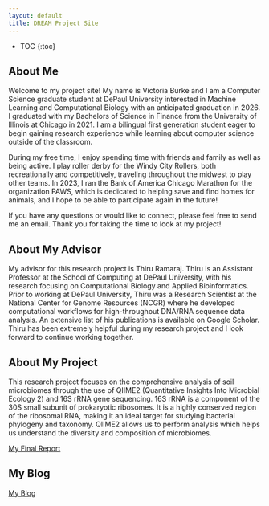 ```yaml
---
layout: default
title: DREAM Project Site
---
```


* TOC
{:toc}

## About Me

Welcome to my project site! My name is Victoria Burke and I am a Computer Science graduate student at DePaul University interested in Machine Learning and Computational Biology with an anticipated graduation in 2026. I graduated with my Bachelors of Science in Finance from the University of Illinois at Chicago in 2021. I am a bilingual first generation student eager to begin gaining research experience while learning about computer science outside of the classroom. 

During my free time, I enjoy spending time with friends and family as well as being active. I play roller derby for the Windy City Rollers, both recreationally and competitively, traveling throughout the midwest to play other teams. In 2023, I ran the Bank of America Chicago Marathon for the organization PAWS, which is dedicated to helping save and find homes for animals, and I hope to be able to participate again in the future! 

If you have any questions or would like to connect, please feel free to send me an email. 
Thank you for taking the time to look at my project!



## About My Advisor

My advisor for this research project is Thiru Ramaraj. Thiru is an Assistant Professor at the School of Computing at DePaul University, with his research focusing on Computational Biology and Applied Bioinformatics. Prior to working at DePaul University, Thiru was a Research Scientist at the National Center for Genome Resources (NCGR) where he developed computational workflows for high-throughout DNA/RNA sequence data analysis. An extensive list of his publications is available on Google Scholar. Thiru has been extremely helpful during my research project and I look forward to continue working together. 

## About My Project

This research project focuses on the comprehensive analysis of soil microbiomes through the use of QIIME2 (Quantitative Insights Into Microbial Ecology 2) and 16S rRNA gene sequencing. 16S rRNA is a component of the 30S small subunit of prokaryotic ribosomes. It is a highly conserved region of the ribosomal RNA, making it an ideal target for studying bacterial phylogeny and taxonomy. QIIME2 allows us to perform analysis which helps us understand the diversity and composition of microbiomes.

[My Final Report](files/finalreport.pdf)

## My Blog

[My Blog](blog.html)
